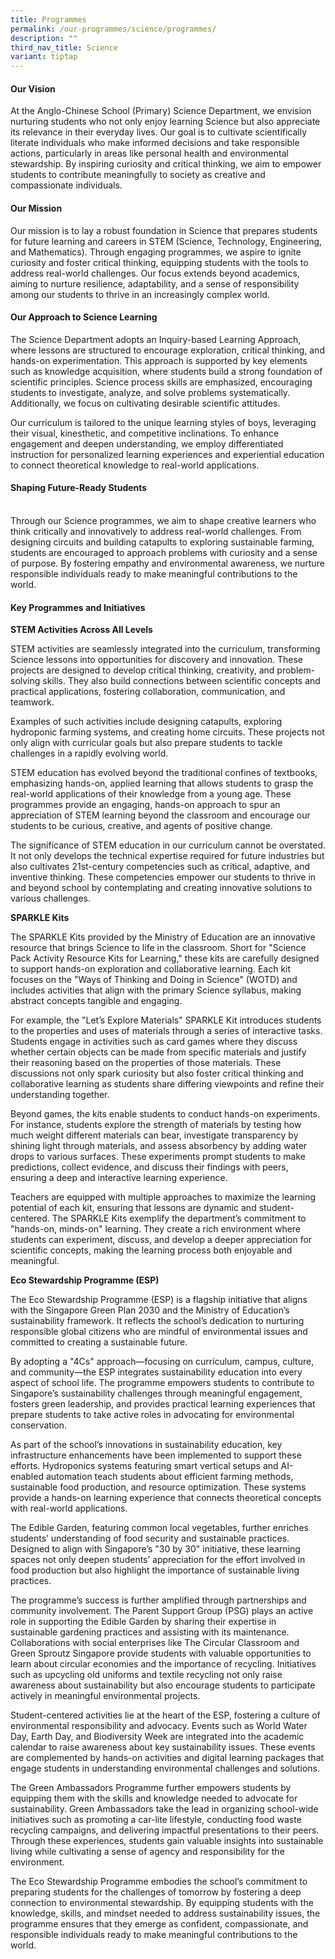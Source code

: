 ```yaml
---
title: Programmes
permalink: /our-programmes/science/programmes/
description: ""
third_nav_title: Science
variant: tiptap
---
```

<h4><strong>Our Vision</strong></h4>
<p>At the Anglo-Chinese School (Primary) Science Department, we envision
nurturing students who not only enjoy learning Science but also appreciate
its relevance in their everyday lives. Our goal is to cultivate scientifically
literate individuals who make informed decisions and take responsible actions,
particularly in areas like personal health and environmental stewardship.
By inspiring curiosity and critical thinking, we aim to empower students
to contribute meaningfully to society as creative and compassionate individuals.</p>
<h4><strong>Our Mission</strong></h4>
<p>Our mission is to lay a robust foundation in Science that prepares students
for future learning and careers in STEM (Science, Technology, Engineering,
and Mathematics). Through engaging programmes, we aspire to ignite curiosity
and foster critical thinking, equipping students with the tools to address
real-world challenges. Our focus extends beyond academics, aiming to nurture
resilience, adaptability, and a sense of responsibility among our students
to thrive in an increasingly complex world.</p>
<h4><strong>Our Approach to Science Learning</strong></h4>
<p>The Science Department adopts an Inquiry-based Learning Approach, where
lessons are structured to encourage exploration, critical thinking, and
hands-on experimentation. This approach is supported by key elements such
as knowledge acquisition, where students build a strong foundation of scientific
principles. Science process skills are emphasized, encouraging students
to investigate, analyze, and solve problems systematically. Additionally,
we focus on cultivating desirable scientific attitudes.</p>
<p>Our curriculum is tailored to the unique learning styles of boys, leveraging
their visual, kinesthetic, and competitive inclinations. To enhance engagement
and deepen understanding, we employ differentiated instruction for personalized
learning experiences and experiential education to connect theoretical
knowledge to real-world applications.</p>
<h4><strong>Shaping Future-Ready Students</strong></h4>
<p>
<br>Through our Science programmes, we aim to shape creative learners who
think critically and innovatively to address real-world challenges. From
designing circuits and building catapults to exploring sustainable farming,
students are encouraged to approach problems with curiosity and a sense
of purpose. By fostering empathy and environmental awareness, we nurture
responsible individuals ready to make meaningful contributions to the world.</p>
<h4><strong>Key Programmes and Initiatives</strong></h4>
<p><strong>STEM Activities Across All Levels</strong>
</p>
<p>STEM activities are seamlessly integrated into the curriculum, transforming
Science lessons into opportunities for discovery and innovation. These
projects are designed to develop critical thinking, creativity, and problem-solving
skills. They also build connections between scientific concepts and practical
applications, fostering collaboration, communication, and teamwork.</p>
<p>Examples of such activities include designing catapults, exploring hydroponic
farming systems, and creating home circuits. These projects not only align
with curricular goals but also prepare students to tackle challenges in
a rapidly evolving world.</p>
<p>STEM education has evolved beyond the traditional confines of textbooks,
emphasizing hands-on, applied learning that allows students to grasp the
real-world applications of their knowledge from a young age. These programmes
provide an engaging, hands-on approach to spur an appreciation of STEM
learning beyond the classroom and encourage our students to be curious,
creative, and agents of positive change.</p>
<p>The significance of STEM education in our curriculum cannot be overstated.
It not only develops the technical expertise required for future industries
but also cultivates 21st-century competencies such as critical, adaptive,
and inventive thinking. These competencies empower our students to thrive
in and beyond school by contemplating and creating innovative solutions
to various challenges.</p>
<p><strong>SPARKLE Kits</strong>
</p>
<p>The SPARKLE Kits provided by the Ministry of Education are an innovative
resource that brings Science to life in the classroom. Short for "Science
Pack Activity Resource Kits for Learning," these kits are carefully designed
to support hands-on exploration and collaborative learning. Each kit focuses
on the "Ways of Thinking and Doing in Science" (WOTD) and includes activities
that align with the primary Science syllabus, making abstract concepts
tangible and engaging.</p>
<p>For example, the "Let’s Explore Materials" SPARKLE Kit introduces students
to the properties and uses of materials through a series of interactive
tasks. Students engage in activities such as card games where they discuss
whether certain objects can be made from specific materials and justify
their reasoning based on the properties of those materials. These discussions
not only spark curiosity but also foster critical thinking and collaborative
learning as students share differing viewpoints and refine their understanding
together.</p>
<p>Beyond games, the kits enable students to conduct hands-on experiments.
For instance, students explore the strength of materials by testing how
much weight different materials can bear, investigate transparency by shining
light through materials, and assess absorbency by adding water drops to
various surfaces. These experiments prompt students to make predictions,
collect evidence, and discuss their findings with peers, ensuring a deep
and interactive learning experience.</p>
<p>Teachers are equipped with multiple approaches to maximize the learning
potential of each kit, ensuring that lessons are dynamic and student-centered.
The SPARKLE Kits exemplify the department’s commitment to "hands-on, minds-on"
learning. They create a rich environment where students can experiment,
discuss, and develop a deeper appreciation for scientific concepts, making
the learning process both enjoyable and meaningful.</p>
<p><strong>Eco Stewardship Programme (ESP)</strong>
</p>
<p>The Eco Stewardship Programme (ESP) is a flagship initiative that aligns
with the Singapore Green Plan 2030 and the Ministry of Education’s sustainability
framework. It reflects the school’s dedication to nurturing responsible
global citizens who are mindful of environmental issues and committed to
creating a sustainable future.</p>
<p>By adopting a "4Cs" approach—focusing on curriculum, campus, culture,
and community—the ESP integrates sustainability education into every aspect
of school life. The programme empowers students to contribute to Singapore’s
sustainability challenges through meaningful engagement, fosters green
leadership, and provides practical learning experiences that prepare students
to take active roles in advocating for environmental conservation.</p>
<p>As part of the school’s innovations in sustainability education, key infrastructure
enhancements have been implemented to support these efforts. Hydroponics
systems featuring smart vertical setups and AI-enabled automation teach
students about efficient farming methods, sustainable food production,
and resource optimization. These systems provide a hands-on learning experience
that connects theoretical concepts with real-world applications.</p>
<p>The Edible Garden, featuring common local vegetables, further enriches
students’ understanding of food security and sustainable practices. Designed
to align with Singapore’s "30 by 30" initiative, these learning spaces
not only deepen students’ appreciation for the effort involved in food
production but also highlight the importance of sustainable living practices.</p>
<p>The programme’s success is further amplified through partnerships and
community involvement. The Parent Support Group (PSG) plays an active role
in supporting the Edible Garden by sharing their expertise in sustainable
gardening practices and assisting with its maintenance. Collaborations
with social enterprises like The Circular Classroom and Green Sproutz Singapore
provide students with valuable opportunities to learn about circular economies
and the importance of recycling. Initiatives such as upcycling old uniforms
and textile recycling not only raise awareness about sustainability but
also encourage students to participate actively in meaningful environmental
projects.</p>
<p>Student-centered activities lie at the heart of the ESP, fostering a culture
of environmental responsibility and advocacy. Events such as World Water
Day, Earth Day, and Biodiversity Week are integrated into the academic
calendar to raise awareness about key sustainability issues. These events
are complemented by hands-on activities and digital learning packages that
engage students in understanding environmental challenges and solutions.</p>
<p>The Green Ambassadors Programme further empowers students by equipping
them with the skills and knowledge needed to advocate for sustainability.
Green Ambassadors take the lead in organizing school-wide initiatives such
as promoting a car-lite lifestyle, conducting food waste recycling campaigns,
and delivering impactful presentations to their peers. Through these experiences,
students gain valuable insights into sustainable living while cultivating
a sense of agency and responsibility for the environment.</p>
<p>The Eco Stewardship Programme embodies the school’s commitment to preparing
students for the challenges of tomorrow by fostering a deep connection
to environmental stewardship. By equipping students with the knowledge,
skills, and mindset needed to address sustainability issues, the programme
ensures that they emerge as confident, compassionate, and responsible individuals
ready to make meaningful contributions to the world.</p>
<p></p>